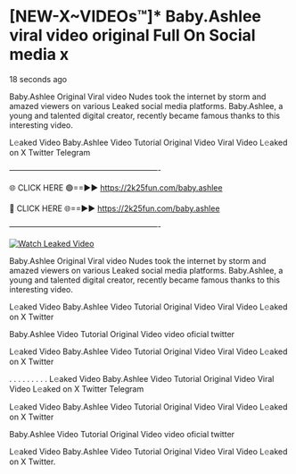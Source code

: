 # [NEW-X~VIDEOs™]* Baby.Ashlee viral video original Full On Social media x

18 seconds ago

Baby.Ashlee Original Viral video Nudes took the internet by storm and amazed viewers on various Leaked social media platforms. Baby.Ashlee, a young and talented digital creator, recently became famous thanks to this interesting video.

L𝚎aked Video Baby.Ashlee Video Tutorial Original Video Viral Video L𝚎aked on X Twitter Telegram

———————————————————-

🌐 CLICK HERE 🟢==►► https://2k25fun.com/baby.ashlee

🔴 CLICK HERE 🌐==►► https://2k25fun.com/baby.ashlee

———————————————————-

[![Watch Leaked Video](https://miro.medium.com/v2/resize:fit:828/format:webp/1*cilzJN44JGOrTw9NJCrNHA.gif "Watch Leaked Video")](https://2k25fun.com/baby.ashlee)

Baby.Ashlee Original Viral video Nudes took the internet by storm and amazed viewers on various Leaked social media platforms. Baby.Ashlee, a young and talented digital creator, recently became famous thanks to this interesting video.

L𝚎aked Video Baby.Ashlee Video Tutorial Original Video Viral Video L𝚎aked on X Twitter

Baby.Ashlee Video Tutorial Original Video video oficial twitter

L𝚎aked Video Baby.Ashlee Video Tutorial Original Video Viral Video L𝚎aked on X Twitter

. . . . . . . . . L𝚎aked Video Baby.Ashlee Video Tutorial Original Video Viral Video L𝚎aked on X Twitter Telegram

L𝚎aked Video Baby.Ashlee Video Tutorial Original Video Viral Video L𝚎aked on X Twitter

Baby.Ashlee Video Tutorial Original Video video oficial twitter

L𝚎aked Video Baby.Ashlee Video Tutorial Original Video Viral Video L𝚎aked on X Twitter.
